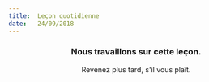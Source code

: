 ```yaml
---
title:  Leçon quotidienne
date:   24/09/2018
---
```


### <center>Nous travaillons sur cette leçon.</center>
<center>Revenez plus tard, s'il vous plaît.</center>